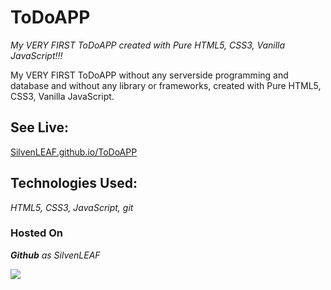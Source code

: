 # ToDoAPP
*My VERY FIRST ToDoAPP created with Pure HTML5,  CSS3, Vanilla JavaScript!!!* 

My VERY FIRST ToDoAPP without any serverside programming and database and without any library or frameworks,  created with Pure HTML5, CSS3,  Vanilla JavaScript.      


## **See Live:**
[SilvenLEAF.github.io/ToDoAPP](https://silvenleaf.github.io/ToDoAPP/)    


## **Technologies Used:**
*HTML5,  CSS3, JavaScript, git*    


### **Hosted On**
***Github*** *as SilvenLEAF*  



<img src="/ToDoAPP Home.png" />
